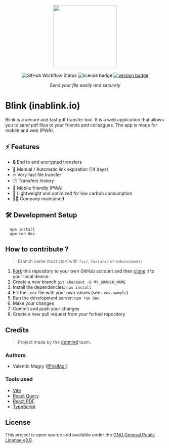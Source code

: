 <p align="center">
  <a href="https://inablink.io/">
    <picture>
      <source media="(prefers-color-scheme: dark)" srcset="https://inablink.io/splash.webp">
      <img src="https://inablink.io/splash.webp" height="200">
    </picture>
  </a>
</p>

<p>
  <p align="center">
      <img alt="GitHub Workflow Status" src="https://img.shields.io/github/workflow/status/dotmind/blink/continuous_deployment_staging.yml?style=flat-square">
      <img alt="license badge" src="https://img.shields.io/github/license/dotmind/blink?style=flat-square" />
      <a href="https://github.com/dotmind/blink/releases">
        <img alt="version badge" src="https://img.shields.io/github/package-json/v/dotmind/blink?color=brightgreen&style=flat-square" />
      </a>
  </p>
  <p align="center">
    <i>Send your file easily and securely</i>
  </p>
</p>

# Blink (inablink.io)

Blink is a secure and fast pdf transfer tool. It is a web application that allows you to send pdf files to your friends and colleagues. The app is made for mobile and web (PWA).

## ⚡️ Features

- 🔒 End to end encrypted transfers
- 💨 Manual / Automatic link expiration (14 days)
- 🔥 Very fast file transfer
- 🕐 Transfers history
- 📱 Mobile friendly (PWA)
- 🍃 Lightweight and optimized for low carbon consumption
- 🧘‍♀️ Company maintained

## 🛠 Development Setup

```console
  npm install
  npm run dev
```

## How to contribute ?

> Branch name must start with `fix/`, `feature/` or `enhancement/`

1. [Fork](https://help.github.com/articles/fork-a-repo/) this repository to your own GitHub account and then [clone](https://help.github.com/articles/cloning-a-repository/) it to your local device.
2. Create a new branch `git checkout -b MY_BRANCH_NAME`
3. Install the dependencies: `npm install`
4. Fill the `.env` file with your own values (see `.env.sample`)
4. Run the development server: `npm run dev`
5. Make your changes
6. Commit and push your changes
7. Create a new pull request from your forked repository

## Credits

> Project made by the [dotmind](https://dotmind.io) team.

### Authors

- Valentin Magry ([@ValMgr](https://github.com/ValMgr))

### Tools used

- [Vite](https://vitejs.dev/)
- [React Query](https://tanstack.com/query/v4/)
- [React PDF](https://react-pdf.org/)
- [TypeScript](https://www.typescriptlang.org/)

## License

This project is open source and available under the [GNU General Public License v3.0](LICENSE).
